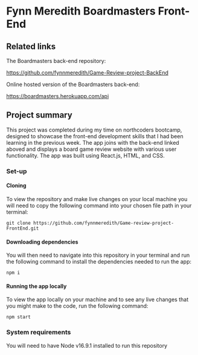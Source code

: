 # Fynn Meredith Boardmasters Front-End

## Related links

The Boardmasters back-end repository:

https://github.com/fynnmeredith/Game-Review-project-BackEnd

Online hosted version of the Boardmasters back-end:

https://boardmasters.herokuapp.com/api

## Project summary

This project was completed during my time on northcoders bootcamp, designed to showcase the front-end development skills that I had been learning in the previous week. The app joins with the back-end linked aboved and displays a board game review website with various user functionality. The app was built using React.js, HTML, and CSS.

### Set-up

#### Cloning 

To view the repository and make live changes on your local machine you will need to copy the following command into your chosen file path in your terminal:
```
git clone https://github.com/fynnmeredith/Game-review-project-FrontEnd.git 
```
#### Downloading dependencies
You will then need to navigate into this repository in your terminal and run the following command to install the dependencies needed to run the app:
```
npm i 
```
#### Running the app locally
To view the app locally on your machine and to see any live changes that you might make to the code, run the following command:
```
npm start
```

### System requirements

You will need to have Node v16.9.1 installed to run this repository
